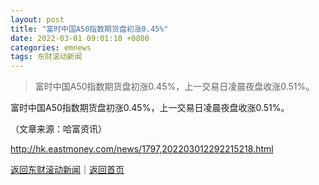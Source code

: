 ```yaml
---
layout: post
title: "富时中国A50指数期货盘初涨0.45%"
date: 2022-03-01 09:01:10 +0800
categories: emnews
tags: 东财滚动新闻
---
```

> 富时中国A50指数期货盘初涨0.45%，上一交易日凌晨夜盘收涨0.51%。

<p>富时中国A50指数期货盘初涨0.45%，上一交易日凌晨夜盘收涨0.51%。</p><p class="em_media">（文章来源：哈富资讯）</p>

<http://hk.eastmoney.com/news/1797,202203012292215218.html>

[返回东财滚动新闻](//finews.withounder.com/emnews/)｜[返回首页](//finews.withounder.com/)